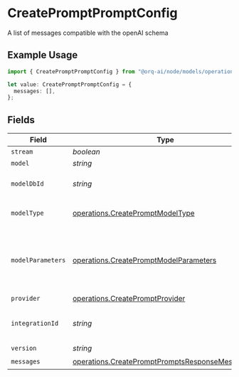 # CreatePromptPromptConfig

A list of messages compatible with the openAI schema

## Example Usage

```typescript
import { CreatePromptPromptConfig } from "@orq-ai/node/models/operations";

let value: CreatePromptPromptConfig = {
  messages: [],
};
```

## Fields

| Field                                                                                                              | Type                                                                                                               | Required                                                                                                           | Description                                                                                                        |
| ------------------------------------------------------------------------------------------------------------------ | ------------------------------------------------------------------------------------------------------------------ | ------------------------------------------------------------------------------------------------------------------ | ------------------------------------------------------------------------------------------------------------------ |
| `stream`                                                                                                           | *boolean*                                                                                                          | :heavy_minus_sign:                                                                                                 | N/A                                                                                                                |
| `model`                                                                                                            | *string*                                                                                                           | :heavy_minus_sign:                                                                                                 | N/A                                                                                                                |
| `modelDbId`                                                                                                        | *string*                                                                                                           | :heavy_minus_sign:                                                                                                 | The id of the resource                                                                                             |
| `modelType`                                                                                                        | [operations.CreatePromptModelType](../../models/operations/createpromptmodeltype.md)                               | :heavy_minus_sign:                                                                                                 | The modality of the model                                                                                          |
| `modelParameters`                                                                                                  | [operations.CreatePromptModelParameters](../../models/operations/createpromptmodelparameters.md)                   | :heavy_minus_sign:                                                                                                 | Model Parameters: Not all parameters apply to every model                                                          |
| `provider`                                                                                                         | [operations.CreatePromptProvider](../../models/operations/createpromptprovider.md)                                 | :heavy_minus_sign:                                                                                                 | N/A                                                                                                                |
| `integrationId`                                                                                                    | *string*                                                                                                           | :heavy_minus_sign:                                                                                                 | The ID of the integration to use                                                                                   |
| `version`                                                                                                          | *string*                                                                                                           | :heavy_minus_sign:                                                                                                 | N/A                                                                                                                |
| `messages`                                                                                                         | [operations.CreatePromptPromptsResponseMessages](../../models/operations/createpromptpromptsresponsemessages.md)[] | :heavy_check_mark:                                                                                                 | N/A                                                                                                                |